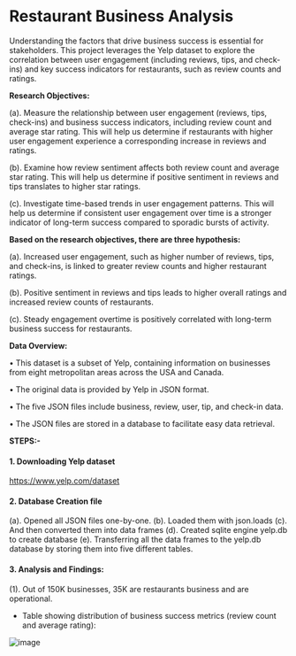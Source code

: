 # Restaurant Business Analysis

Understanding the factors that drive business success is essential for stakeholders. This project leverages the Yelp dataset to explore the correlation between user engagement (including reviews, tips, and check-ins) and key success indicators for restaurants, such as review counts and ratings.

**Research Objectives:**

(a). Measure the relationship between user engagement (reviews, tips, check-ins) and business success indicators, including review count and average star rating. This will help us determine if restaurants with higher user engagement experience a corresponding increase in reviews and ratings.

(b). Examine how review sentiment affects both review count and average star rating. This will help us determine if positive sentiment in reviews and tips translates to higher star ratings. 

(c). Investigate time-based trends in user engagement patterns. This will help us determine if consistent user engagement over time is a stronger indicator of long-term success compared to sporadic bursts of activity. 

**Based on the research objectives, there are three hypothesis:**

(a). Increased user engagement, such as higher number of reviews, tips, and check-ins, is linked to greater review counts and higher restaurant ratings. 

(b). Positive sentiment in reviews and tips leads to higher overall ratings and increased review counts of restaurants.

(c). Steady engagement overtime is positively correlated with long-term business success for restaurants.

**Data Overview:**

•	This dataset is a subset of Yelp, containing information on businesses from eight metropolitan areas across the USA and Canada. 

•	The original data is provided by Yelp in JSON format. 

•	The five JSON files include business, review, user, tip, and check-in data. 

•	The JSON files are stored in a database to facilitate easy data retrieval.


**STEPS:-**

#### 1.	Downloading Yelp dataset
https://www.yelp.com/dataset 

#### 2.	Database Creation file
(a). Opened all JSON files one-by-one.
(b). Loaded them with json.loads
(c). And then converted them into data frames 
(d). Created sqlite engine yelp.db to create database
(e). Transferring all the data frames to the yelp.db database by storing them into five different tables.

#### 3.	Analysis and Findings:

(1). Out of 150K businesses, 35K are restaurants business and are operational.
-	Table showing distribution of business success metrics (review count and average rating):

  ![image](https://github.com/user-attachments/assets/2c009891-a34a-4987-8345-58b548f2a021)







